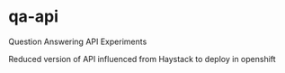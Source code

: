 # qa-api
Question Answering API Experiments

Reduced version of API influenced from Haystack to deploy in openshift
